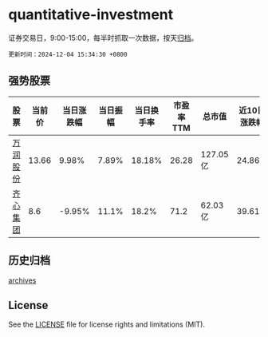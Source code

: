 # quantitative-investment

证券交易日，9:00-15:00，每半时抓取一次数据，按天[归档](archives)。

`更新时间：2024-12-04 15:34:30 +0800`

## 强势股票

|股票|当前价|当日涨跌幅|当日振幅|当日换手率|市盈率TTM|总市值|近10日涨跌幅|
|----|----|----|----|----|----|----|----|
|[万润股份](https://xueqiu.com/S/SZ002643)|13.66|9.98%|7.89%|18.18%|26.28|127.05亿|24.86%|
|[齐心集团](https://xueqiu.com/S/SZ002301)|8.6|-9.95%|11.1%|18.2%|71.2|62.03亿|39.61%|

## 历史归档

[archives](archives)

## License

See the [LICENSE](LICENSE) file for license rights and limitations (MIT).